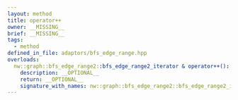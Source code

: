 ```yaml
---
layout: method
title: operator++
owner: __MISSING__
brief: __MISSING__
tags:
  - method
defined_in_file: adaptors/bfs_edge_range.hpp
overloads:
  nw::graph::bfs_edge_range2::bfs_edge_range2_iterator & operator++():
    description: __OPTIONAL__
    return: __OPTIONAL__
    signature_with_names: nw::graph::bfs_edge_range2::bfs_edge_range2_iterator & operator++()
---
```

